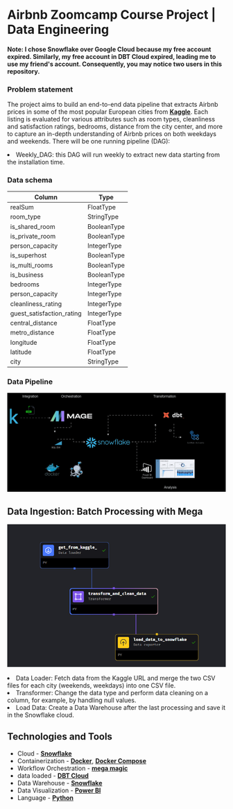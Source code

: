 # Airbnb Zoomcamp Course Project | Data Engineering

#### Note: I chose Snowflake over Google Cloud because my free account expired. Similarly, my free account in DBT Cloud expired, leading me to use my friend's account. Consequently, you may notice two users in this repository. 

### Problem statement
The project aims to build an end-to-end data pipeline that extracts Airbnb prices in some of the most popular European cities from [**Kaggle**]([https://earthquake.usgs.gov/fdsnws/event/1/](https://www.kaggle.com/datasets/thedevastator/airbnb-prices-in-european-cities)). Each listing is evaluated for various attributes such as room types, cleanliness and satisfaction ratings, bedrooms, distance from the city center, and more to capture an in-depth understanding of Airbnb prices on both weekdays and weekends.
There will be one running pipeline (DAG):
<li> Weekly_DAG: this DAG will run weekly to extract new data starting from the installation time. </li>

### Data schema

| Column | Type | 
|--------|-------------|
| realSum |  FloatType |
| room_type | StringType |
| is_shared_room | BooleanType |
| is_private_room | BooleanType |
| person_capacity | IntegerType  |
| is_superhost | BooleanType |
| is_multi_rooms | BooleanType |
| is_business | BooleanType |
| bedrooms | IntegerType |
| person_capacity | IntegerType |
| cleanliness_rating | IntegerType |
| guest_satisfaction_rating | IntegerType |
| central_distance | FloatType |
| metro_distance | FloatType |
| longitude | FloatType |
| latitude | FloatType |
| city | StringType |

### Data Pipeline
![image](https://github.com/amal572/Airbnb_platforms_data_engenering/blob/main/Airbnb_Pipline_final.gif)


## Data Ingestion: Batch Processing with Mega
![image](https://github.com/amal572/Airbnb_platforms_data_engenering/blob/main/data-source/Mega_Pipline.PNG)
<li>Data Loader: Fetch data from the Kaggle URL and merge the two CSV files for each city (weekends, weekdays) into one CSV file.</li>
<li>Transformer: Change the data type and perform data cleaning on a column, for example, by handling null values.</li>
<li>Load Data: Create a Data Warehouse after the last processing and save it in the Snowflake cloud.</li>


## Technologies and Tools

- Cloud - [**Snowflake**](https://www.snowflake.com/)
- Containerization - [**Docker**](https://www.docker.com), [**Docker Compose**](https://docs.docker.com/compose/)
- Workflow Orchestration - [**mega magic**](https://docs.mage.ai/)
- data loaded - [**DBT Cloud**](https://www.getdbt.com/)
- Data Warehouse - [**Snowflake**](https://www.snowflake.com/)
- Data Visualization - [**Power BI**](https://www.microsoft.com/en-us/power-platform/products/power-bi)
- Language - [**Python**](https://www.python.org)
